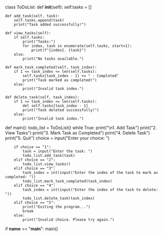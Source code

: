class ToDoList:
    def __init__(self):
        self.tasks = []

    def add_task(self, task):
        self.tasks.append(task)
        print("Task added successfully!")

    def view_tasks(self):
        if self.tasks:
            print("Tasks:")
            for index, task in enumerate(self.tasks, start=1):
                print(f"{index}. {task}")
        else:
            print("No tasks available.")

    def mark_task_completed(self, task_index):
        if 1 <= task_index <= len(self.tasks):
            self.tasks[task_index - 1] += " - Completed"
            print("Task marked as completed!")
        else:
            print("Invalid task index.")

    def delete_task(self, task_index):
        if 1 <= task_index <= len(self.tasks):
            del self.tasks[task_index - 1]
            print("Task deleted successfully!")
        else:
            print("Invalid task index.")

def main():
    todo_list = ToDoList()
    while True:
        print("\n1. Add Task")
        print("2. View Tasks")
        print("3. Mark Task as Completed")
        print("4. Delete Task")
        print("5. Quit")
        choice = input("Enter your choice: ")

        if choice == "1":
            task = input("Enter the task: ")
            todo_list.add_task(task)
        elif choice == "2":
            todo_list.view_tasks()
        elif choice == "3":
            task_index = int(input("Enter the index of the task to mark as completed: "))
            todo_list.mark_task_completed(task_index)
        elif choice == "4":
            task_index = int(input("Enter the index of the task to delete: "))
            todo_list.delete_task(task_index)
        elif choice == "5":
            print("Exiting the program...")
            break
        else:
            print("Invalid choice. Please try again.")

if __name__ == "__main__":
    main()
